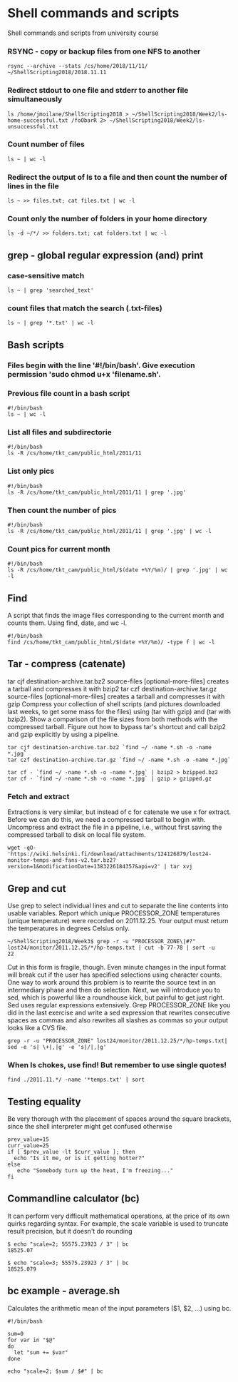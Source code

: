 # Shell commands and scripts
Shell commands and scripts from university course

### RSYNC - copy or backup files from one NFS to another
```
rsync --archive --stats /cs/home/2018/11/11/ ~/ShellScripting2018/2018.11.11
```
### Redirect stdout to one file and stderr to another file simultaneously
```
ls /home/jmoilane/ShellScripting2018 > ~/ShellScripting2018/Week2/ls-home-successful.txt /foObarR 2> ~/ShellScripting2018/Week2/ls-unsuccessful.txt
```
### Count number of files
```
ls ~ | wc -l
```
### Redirect the output of ls to a file and then count the number of lines in the file
```
ls ~ >> files.txt; cat files.txt | wc -l
```
### Count only the number of folders in your home directory
```
ls -d ~/*/ >> folders.txt; cat folders.txt | wc -l
```
## grep - global regular expression (and) print
### case-sensitive match
```
ls ~ | grep 'searched_text'
```
### count files that match the search (.txt-files)
```
ls ~ | grep '*.txt' | wc -l
```

## Bash scripts
### Files begin with the line '#!/bin/bash'. Give execution permission 'sudo chmod u+x 'filename.sh'.
### Previous file count in a bash script
```
#!/bin/bash
ls ~ | wc -l
```
### List all files and subdirectorie
```
#!/bin/bash
ls -R /cs/home/tkt_cam/public_html/2011/11
```
### List only pics
```
#!/bin/bash
ls -R /cs/home/tkt_cam/public_html/2011/11 | grep '.jpg'
```
### Then count the number of pics
```
#!/bin/bash
ls -R /cs/home/tkt_cam/public_html/2011/11 | grep '.jpg' | wc -l
```
### Count pics for current month
```
#!/bin/bash
ls -R /cs/home/tkt_cam/public_html/$(date +%Y/%m)/ | grep '.jpg' | wc -l 
```

## Find
A script that finds the image files corresponding to the current month and counts them. Using find, date, and wc -l.
```
#!/bin/bash
find /cs/home/tkt_cam/public_html/$(date +%Y/%m)/ -type f | wc -l
```

## Tar - compress (catenate)
tar cjf destination-archive.tar.bz2 source-files [optional-more-files] creates a tarball and compresses it with bzip2
tar czf destination-archive.tar.gz source-files [optional-more-files] creates a tarball and compresses it with gzip
Compress your collection of shell scripts (and pictures downloaded last weeks, to get some mass for the files) using (tar with gzip) and (tar with bzip2). Show a comparison of the file sizes from both methods with the compressed tarball.
Figure out how to bypass tar's shortcut and call bzip2 and gzip explicitly by using a pipeline.
```
tar cjf destination-archive.tar.bz2 `find ~/ -name *.sh -o -name *.jpg`
tar czf destination-archive.tar.gz `find ~/ -name *.sh -o -name *.jpg`

tar cf - `find ~/ -name *.sh -o -name *.jpg` | bzip2 > bzipped.bz2
tar cf - `find ~/ -name *.sh -o -name *.jpg` | gzip > gzipped.gz
```
### Fetch and extract
Extractions is very similar, but instead of c for catenate we use x for extract. Before we can do this, we need a compressed tarball to begin with.
Uncompress and extract the file in a pipeline, i.e., without first saving the compressed tarball to disk on local file system.
```
wget -qO-  'https://wiki.helsinki.fi/download/attachments/124126879/lost24-monitor-temps-and-fans-v2.tar.bz2?version=1&modificationDate=1383226184357&api=v2' | tar xvj
```

## Grep and cut
Use grep to select individual lines and cut to separate the line contents into usable variables.
Report which unique PROCESSOR_ZONE temperatures (unique temperature) were recorded on 2011.12.25. Your output must return the temperatures in degrees Celsius only.
```
~/ShellScripting2018/Week3$ grep -r -u "PROCESSOR_ZONE\|#?" lost24/monitor/2011.12.25/*/hp-temps.txt | cut -b 77-78 | sort -u
22
```
Cut in this form is fragile, though. Even minute changes in the input format will break cut if the user has specified selections using character counts.
One way to work around this problem is to rewrite the source text in an intermediary phase and then do selection. Next, we will introduce you to sed, which is powerful like a roundhouse kick, but painful to get just right. Sed uses regular expressions extensively.
Grep PROCESSOR_ZONE like you did in the last exercise and write a sed expression that rewrites consecutive spaces as commas and also rewrites all slashes as commas so your output looks like a CVS file.
```
grep -r -u "PROCESSOR_ZONE" lost24/monitor/2011.12.25/*/hp-temps.txt| sed -e 's| \+|,|g' -e 's|/|,|g'
```
### When ls chokes, use find! But remember to use single quotes!
```
find ./2011.11.*/ -name '*temps.txt' | sort
```

## Testing equality
Be very thorough with the placement of spaces around the square brackets, since the shell interpreter might get confused otherwise
```
prev_value=15
curr_value=25
if [ $prev_value -lt $curr_value ]; then
  echo "Is it me, or is it getting hotter?"
else
   echo "Somebody turn up the heat, I'm freezing..."
fi
```

## Commandline calculator (bc)
It can perform very difficult mathematical operations, at the price of its own quirks regarding syntax. For example, the scale variable is used to truncate result precision, but it doesn't do rounding
```
$ echo "scale=2; 55575.23923 / 3" | bc
18525.07
  
$ echo "scale=3; 55575.23923 / 3" | bc
18525.079
```
## bc example - average.sh 
Calculates the arithmetic mean of the input parameters ($1, $2, ...) using bc.
```
#!/bin/bash

sum=0
for var in "$@"
do
  let "sum += $var"
done

echo "scale=2; $sum / $#" | bc
```
